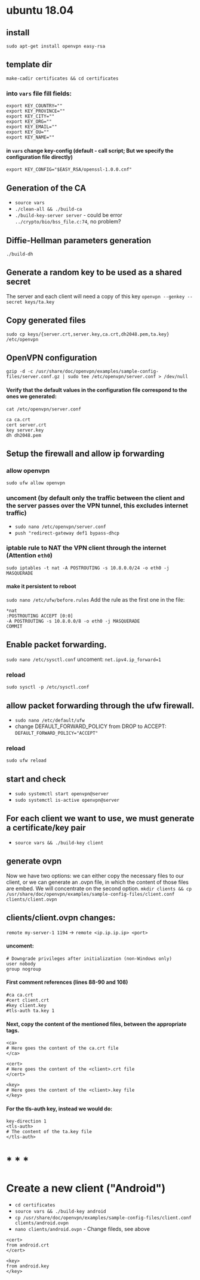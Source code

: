 # ubuntu 18.04

## install
`sudo apt-get install openvpn easy-rsa`


## template dir
`make-cadir certificates && cd certificates`
### into `vars` file fill fields:
```
export KEY_COUNTRY=""
export KEY_PROVINCE=""
export KEY_CITY=""
export KEY_ORG=""
export KEY_EMAIL=""
export KEY_OU=""
export KEY_NAME=""
```
#### in `vars` change key-config (default - call script; But we specify the configuration file directly)
`export KEY_CONFIG="$EASY_RSA/openssl-1.0.0.cnf"`


## Generation of the CA
* `source vars`
* `./clean-all && ./build-ca`
* `./build-key-server server` - could be error `../crypto/bio/bss_file.c:74`, no problem?


## Diffie-Hellman parameters generation
`./build-dh`


## Generate a random key to be used as a shared secret
The server and each client will need a copy of this key
`openvpn --genkey --secret keys/ta.key`


## Copy generated files
`sudo cp keys/{server.crt,server.key,ca.crt,dh2048.pem,ta.key} /etc/openvpn`


## OpenVPN configuration
`gzip -d -c /usr/share/doc/openvpn/examples/sample-config-files/server.conf.gz | sudo tee /etc/openvpn/server.conf > /dev/null`

#### Verify that the default values in the configuration file correspond to the ones we generated:
`cat /etc/openvpn/server.conf`

```
ca ca.crt
cert server.crt
key server.key
dh dh2048.pem
```

## Setup the firewall and allow ip forwarding

### allow openvpn
`sudo ufw allow openvpn`

### uncoment (by default only the traffic between the client and the server passes over the VPN tunnel, this excludes internet traffic)
* `sudo nano /etc/openvpn/server.conf`
* `push "redirect-gateway def1 bypass-dhcp`

### iptable rule to NAT the VPN client through the internet (Attention `eth0`)
`sudo iptables -t nat -A POSTROUTING -s 10.8.0.0/24 -o eth0 -j MASQUERADE`
#### make it persistent to reboot
`sudo nano /etc/ufw/before.rules`
Add the rule as the first one in the file:
```
*nat
:POSTROUTING ACCEPT [0:0] 
-A POSTROUTING -s 10.8.0.0/8 -o eth0 -j MASQUERADE
COMMIT
```

## Enable packet forwarding. 
`sudo nano /etc/sysctl.conf`
uncoment: `net.ipv4.ip_forward=1`
### reload
`sudo sysctl -p /etc/sysctl.conf`


## allow packet forwarding through the ufw firewall.
* `sudo nano /etc/default/ufw`
* change DEFAULT_FORWARD_POLICY from DROP to ACCEPT:
`DEFAULT_FORWARD_POLICY="ACCEPT"`
### reload
`sudo ufw reload`


## start and check
* `sudo systemctl start openvpn@server`
* `sudo systemctl is-active openvpn@server`

## For each client we want to use, we must generate a certificate/key pair
* `source vars && ./build-key client`

## generate ovpn
Now we have two options: we can either copy the necessary
files to our client, or we can generate an .ovpn file,
in which the content of those files are embed.
We will concentrate on the second option. 
`mkdir clients && cp /usr/share/doc/openvpn/examples/sample-config-files/client.conf clients/client.ovpn`

## clients/client.ovpn changes:
`remote my-server-1 1194` -> `remote <ip.ip.ip.ip> <port>`

#### uncoment:
```
# Downgrade privileges after initialization (non-Windows only)
user nobody
group nogroup
```

#### First comment references (lines 88-90 and 108)
```
#ca ca.crt
#cert client.crt
#key client.key
#tls-auth ta.key 1
```

#### Next, copy the content of the mentioned files, between the appropriate tags.
```
<ca>
# Here goes the content of the ca.crt file
</ca>

<cert>
# Here goes the content of the <client>.crt file
</cert>

<key>
# Here goes the content of the <client>.key file
</key>
```

#### For the tls-auth key, instead we would do:
```
key-direction 1
<tls-auth>
# The content of the ta.key file
</tls-auth>
```




# * * *
# Create a new client ("Android")
* `cd certificates`
* `source vars && ./build-key android`
* `cp /usr/share/doc/openvpn/examples/sample-config-files/client.conf clients/android.ovpn`
* `nano clients/android.ovpn` - Change fileds, see above
```
<cert>
from android.crt
</cert>

<key>
from android.key
</key>
```
